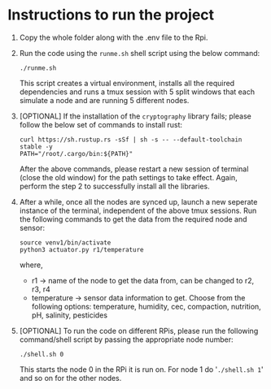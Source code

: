 # Instructions to run the project
1. Copy the whole folder along with the .env file to the Rpi.
2. Run the code using the `runme.sh` shell script using the below command:
    ```
    ./runme.sh
    ```
    This script creates a virtual environment, installs all the required dependencies and runs a tmux session with 5 split windows that each simulate a node and are running 5 different nodes.
3. [OPTIONAL] If the installation of the `cryptography` library fails; please follow the below set of commands to install rust:
    ```
    curl https://sh.rustup.rs -sSf | sh -s -- --default-toolchain stable -y
    PATH="/root/.cargo/bin:${PATH}"
    ```
    After the above commands, please restart a new session of terminal (close the old window) for the path settings to take effect. Again, perform the step 2 to successfully install all the libraries.
4. After a while, once all the nodes are synced up, launch a new seperate instance of the terminal, independent of the above tmux sessions. Run the following commands to get the data from the required node and sensor:
    ```
    source venv1/bin/activate
    python3 actuator.py r1/temperature
    ```
    where, 
    - r1 -> name of the node to get the data from, can be changed to r2, r3, r4
    - temperature -> sensor data information to get. Choose from the following options: temperature, humidity, cec, compaction, nutrition, pH, salinity, pesticides

5. [OPTIONAL] To run the code on different RPis, please run the following command/shell script by passing the appropriate node number:
    ```
    ./shell.sh 0
    ```
    This starts the node 0 in the RPi it is run on. For node 1 do '`./shell.sh 1`' and so on for the other nodes.
